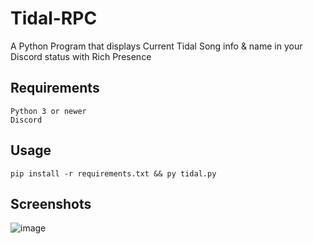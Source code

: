 # Tidal-RPC
A Python Program that displays Current Tidal Song info &amp; name in your Discord status with Rich Presence

## Requirements
```
Python 3 or newer
Discord
```
## Usage
```
pip install -r requirements.txt && py tidal.py
```
## Screenshots
![image](https://user-images.githubusercontent.com/64765950/169636369-5125ca5a-1d6b-4f8b-ba9f-5845b92acbae.png)
